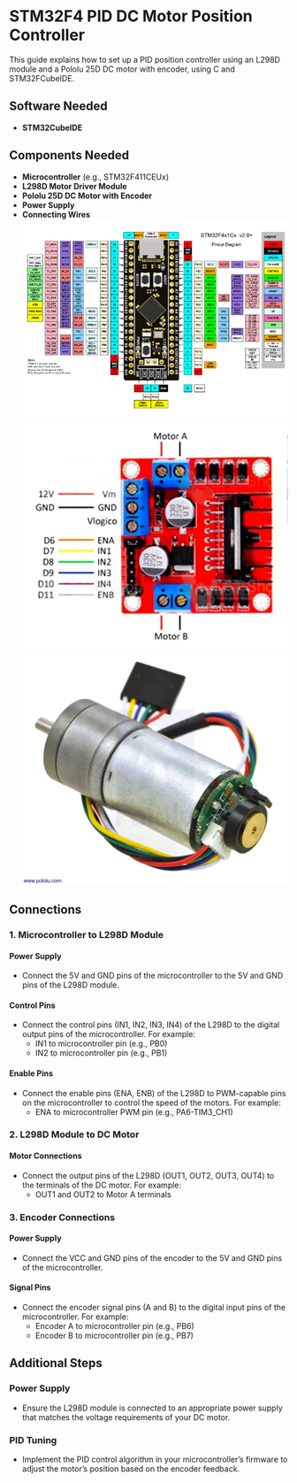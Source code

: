 # STM32F4 PID DC Motor Position Controller

This guide explains how to set up a PID position controller using an L298D module and a Pololu 25D DC motor with encoder, using C and STM32FCubeIDE.

## Software Needed
- **STM32CubeIDE**
 
## Components Needed
- **Microcontroller** (e.g., STM32F411CEUx)
- **L298D Motor Driver Module**
- **Pololu 25D DC Motor with Encoder**
- **Power Supply**
- **Connecting Wires**
![STM32F446RE](Images/blackpill.png)
![L298D](Images/HBridge.jpg)
![Pololu25D](Images/Pololu25D.jpg)
## Connections

### 1. Microcontroller to L298D Module

#### Power Supply
- Connect the 5V and GND pins of the microcontroller to the 5V and GND pins of the L298D module.

#### Control Pins
- Connect the control pins (IN1, IN2, IN3, IN4) of the L298D to the digital output pins of the microcontroller. For example:
  - IN1 to microcontroller pin (e.g., PB0)
  - IN2 to microcontroller pin (e.g., PB1)

#### Enable Pins
- Connect the enable pins (ENA, ENB) of the L298D to PWM-capable pins on the microcontroller to control the speed of the motors. For example:
  - ENA to microcontroller PWM pin (e.g., PA6-TIM3_CH1)


### 2. L298D Module to DC Motor

#### Motor Connections
- Connect the output pins of the L298D (OUT1, OUT2, OUT3, OUT4) to the terminals of the DC motor. For example:
  - OUT1 and OUT2 to Motor A terminals

### 3. Encoder Connections

#### Power Supply
- Connect the VCC and GND pins of the encoder to the 5V and GND pins of the microcontroller.

#### Signal Pins
- Connect the encoder signal pins (A and B) to the digital input pins of the microcontroller. For example:
  - Encoder A to microcontroller pin (e.g., PB6)
  - Encoder B to microcontroller pin (e.g., PB7)

## Additional Steps

### Power Supply
- Ensure the L298D module is connected to an appropriate power supply that matches the voltage requirements of your DC motor.

### PID Tuning
- Implement the PID control algorithm in your microcontroller’s firmware to adjust the motor’s position based on the encoder feedback.
